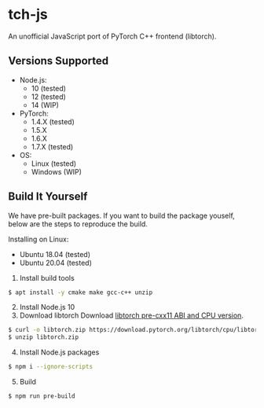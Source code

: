 # tch-js

An unofficial JavaScript port of PyTorch C++ frontend (libtorch).

## Versions Supported

- Node.js:
  - 10 (tested)
  - 12 (tested)
  - 14 (WIP)
- PyTorch:
  - 1.4.X (tested)
  - 1.5.X
  - 1.6.X
  - 1.7.X (tested)
- OS:
  - Linux (tested)
  - Windows (WIP)

## Build It Yourself

We have pre-built packages. If you want to build the package youself, below are
the steps to reproduce the build.

Installing on Linux:
- Ubuntu 18.04 (tested)
- Ubuntu 20.04 (tested)

1. Install build tools

```sh
$ apt install -y cmake make gcc-c++ unzip
```

2. Install Node.js 10
3. Download libtorch
Download [libtorch pre-cxx11 ABI and CPU version](https://pytorch.org/get-started/locally/#start-locally).

```sh
$ curl -o libtorch.zip https://download.pytorch.org/libtorch/cpu/libtorch-shared-with-deps-1.7.1%2Bcpu.zip
$ unzip libtorch.zip
```

4. Install Node.js packages

```sh
$ npm i --ignore-scripts
```

5. Build

```sh
$ npm run pre-build
```
